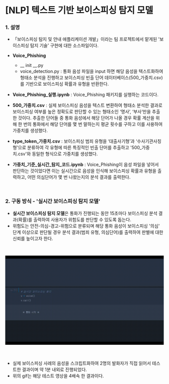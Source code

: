 # [NLP] 텍스트 기반 보이스피싱 탐지 모델

### 1. 설명
- 「보이스피싱 탐지 및 안내 애플리케이션 개발」이라는 팀 프로젝트에서 맡게된 '보이스피싱 탐지 기술' 구현에 대한 소스파일이다.

- **Voice_Phishing**
  - __ init __.py
  - voice_detection.py
    : 통화 음성 파일을 input 하면 해당 음성을 텍스트화하여 형태소 분석을 진행하고 보이스피싱 빈출 단어 데이터베이스(500_가중치.csv)를 기반으로 보이스피싱 확률과 유형을 반환한다. 

- **Voice_Phishing_실행.ipynb** : Voice_Phishing 패키지를 실행하는 코드이다.

- **500_가중치.csv** : 실제 보이스피싱 음성을 텍스트 변환하여 형태소 분석한 결과로 보이스피싱 여부를 높은 정확도로 판단할 수 있는 형태소인 ‘명사’, ‘부사’만을 추출한 것이다. 추출한 단어들 중 통화 음성에서 해당 단어가 나올 경우 확률 계산을 위해 한 번의 통화에서 해당 단어를 몇 번 말하는지 평균 횟수를 구하고 이를 사용하여 가중치를 생성했다.

- **type_token_가중치.csv** : 보이스피싱 범죄 유형을 ‘대출사기형’과 ‘수사기관사칭형’으로 분류하여 각 유형에 따른 특징적인 빈출 단어를 추출하고 '500_가중치.csv'와 동일한 형식으로 가중치를 생성했다.

- **가중치_기준_실시간_탐지_코드.ipynb** : Voice_Phishing이 음성 파일을 넣어서 판단하는 것이었다면 이는 실시간으로 음성을 인식해 보이스피싱 확률과 유형을 출력하고, 어떤 의심단어가 몇 번 나왔는지의 분석 결과를 출력한다.

</br>

### 2. 구동 방식 - '실시간 보이스피싱 탐지 모델'
- **실시간 보이스피싱 탐지 모델**은 통화가 진행되는 동안 15초마다 보이스피싱 분석 결과(확률)를 출력하여 사용자가 위험도를 판단할 수 있도록 돕는다. 
- 위험도는 안전-의심-경고-위험으로 분류되며 해당 통화 음성이 보이스피싱 '의심' 단계 이상으로 판단될 경우 분석 결과(범죄 유형, 의심단어)를 출력하여 판별에 대한 신뢰를 높이고자 한다.

</br>
<p align="center"><img src="실시간_보이스피싱_탐지_시연.gif">
</p>  
</br>

- 실제 보이스피싱 사례의 음성을 스크립트화하여 2명의 발화자가 직접 읽어서 테스트한 결과이며 약 1분 내외로 진행되었다.
- 위의 gif는 해당 테스트 영상을 4배속 한 결과이다.

